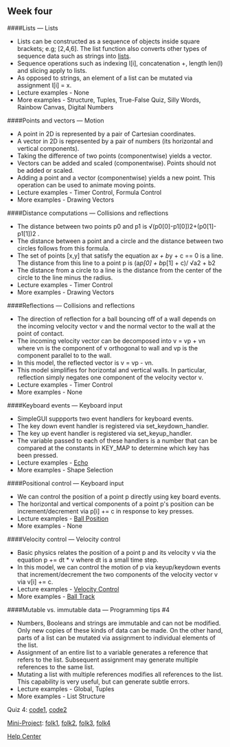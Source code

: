 ## Week four 

####Lists — Lists
+ Lists can be constructed as a sequence of objects inside square brackets; e.g; [2,4,6]. The list function also converts other types of sequence data such as strings into [lists](http://www.codeskulptor.org/docs.html#Lists).
+ Sequence operations such as indexing l[i], concatenation +, length len(l) and slicing apply to lists.
+ As opposed to strings, an element of a list can be mutated via assignment l[i] = x.
+ Lecture examples - None
+ More examples - Structure, Tuples, True-False Quiz, Silly Words, Rainbow Canvas, Digital Numbers

####Points and vectors — Motion
+ A point in 2D is represented by a pair of Cartesian coordinates.
+ A vector in 2D is represented by a pair of numbers (its horizontal and vertical components).
+ Taking the difference of two points (componentwise) yields a vector.
+ Vectors can be added and scaled (componentwise). Points should not be added or scaled.
+ Adding a point and a vector (componentwise) yields a new point. This operation can be used to animate moving points.
+ Lecture examples - Timer Control, Formula Control
+ More examples - Drawing Vectors

####Distance computations — Collisions and reflections
+ The distance between two points p0 and p1 is 
√(p0[0]-p1[0])2+(p0[1]-p1[1])2 .
+ The distance between a point and a circle and the distance between two circles follows from this formula.
+ The set of points [x,y] that satisfy the equation a*x + b*y + c == 0 is a line. The distance from this line to a point p is 
(a*p[0] + b*p[1] + c)/ √a2 + b2
+ The distance from a circle to a line is the distance from the center of the circle to the line minus the radius.
+ Lecture examples - Timer Control
+ More examples - Drawing Vectors

####Reflections — Collisions and reflections
+ The direction of reflection for a ball bouncing off of a wall depends on the incoming velocity vector v and the normal vector to the wall at the point of contact.
+ The incoming velocity vector can be decomposed into v = vp + vn where vn is the component of v orthogonal to wall and vp is the component parallel to to the wall.
+ In this model, the reflected vector is v = vp - vn.
+ This model simplifies for horizontal and vertical walls. In particular, reflection simply negates one component of the velocity vector v.
+ Lecture examples - Timer Control
+ More examples - None

####Keyboard events — Keyboard input
+ SimpleGUI suppports two event handlers for keyboard events.
+ The key down event handler is registered via set_keydown_handler.
+ The key up event handler is registered via set_keyup_handler.
+ The variable passed to each of these handlers is a number that can be compared at the constants in KEY_MAP to determine which key has been pressed.
+ Lecture examples - [Echo](http://www.codeskulptor.org/#examples-keyboard_echo.py)
+ More examples - Shape Selection

####Positional control — Keyboard input
+ We can control the position of a point p directly using key board events.
+ The horizontal and vertical components of a point p's position can be increment/decrement via p[i] += c in response to key presses.
+ Lecture examples - [Ball Position](http://www.codeskulptor.org/#examples-keyboard-1.py)
+ More examples - None

####Velocity control — Velocity control
+ Basic physics relates the position of a point p and its velocity v via the equation p += dt * v where dt is a small time step.
+ In this model, we can control the motion of p via keyup/keydown events that increment/decrement the two components of the velocity vector v via v[i] += c.
+ Lecture examples - [Velocity Control](http://www.codeskulptor.org/#examples-velocity_control.py)
+ More examples - [Ball Track](http://www.codeskulptor.org/#examples-more-4b_velocity_control-ball_track.py)

####Mutable vs. immutable data — Programming tips #4
+ Numbers, Booleans and strings are immutable and can not be modified. Only new copies of these kinds of data can be made.
On the other hand, parts of a list can be mutated via assignment to individual elements of the list.
+ Assignment of an entire list to a variable generates a reference that refers to the list. Subsequent assignment may generate multiple references to the same list.
+ Mutating a list with multiple references modifies all references to the list. This capability is very useful, but can generate subtle errors.
+ Lecture examples - Global, Tuples
+ More examples - List Structure

Quiz 4: [code1](http://www.codeskulptor.org/#user39_DqIQQw2P8wshxt6.py), [code2](http://www.codeskulptor.org/#user39_c7lessYjMtssgLS.py)

[Mini-Project](https://class.coursera.org/interactivepython1-002/human_grading/view/courses/974633/assessments/31/submissions): [folk1](http://www.jyuan92.com/post-165), [folk2](https://github.com/trisarasaur/pythongames/blob/master/pong.py), [folk3](http://python-alhindi.blogspot.com/2013/11/game-pong.html), [folk4](https://github.com/knnwulf/An-Introduction-to-Interactive-Programming-in-Python/blob/master/mini-project%234%20Pong.py) 

[Help Center](https://class.coursera.org/interactivepython1-002/wiki/view?page=week4)
